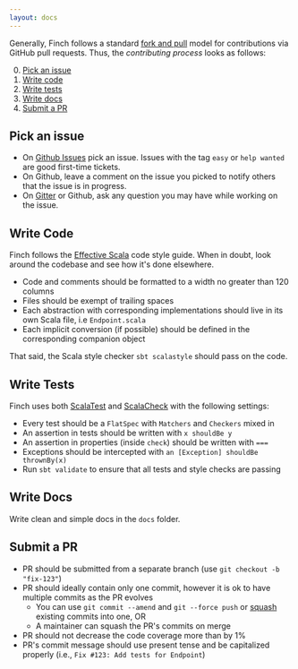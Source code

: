 ```yaml
---
layout: docs
---
```

Generally, Finch follows a standard [fork and pull][0] model for contributions via GitHub pull requests. Thus, the
_contributing process_ looks as follows:

0. [Pick an issue](#pick-an-issue)
1. [Write code](#write-code)
2. [Write tests](#write-tests)
3. [Write docs](#write-docs)
4. [Submit a PR](#submit-a-pr)

## Pick an issue

* On [Github Issues][5] pick an issue. Issues with the tag `easy` or `help wanted` are good first-time tickets.
* On Github, leave a comment on the issue you picked to notify others that the issue is in progress.
* On [Gitter][6] or Github, ask any question you may have while working on the issue.

## Write Code
Finch follows the [Effective Scala][1] code style guide. When in doubt, look around the codebase and see how it's done
elsewhere.

* Code and comments should be formatted to a width no greater than 120 columns
* Files should be exempt of trailing spaces
* Each abstraction with corresponding implementations should live in its own Scala file, i.e `Endpoint.scala`
* Each implicit conversion (if possible) should be defined in the corresponding companion object

That said, the Scala style checker `sbt scalastyle` should pass on the code.

## Write Tests
Finch uses both [ScalaTest][2] and [ScalaCheck][3] with the following settings:

* Every test should be a `FlatSpec` with `Matchers` and `Checkers` mixed in
* An assertion in tests should be written with `x shouldBe y`
* An assertion in properties (inside `check`) should be written with `===`
* Exceptions should be intercepted with `an [Exception] shouldBe thrownBy(x)`
* Run `sbt validate` to ensure that all tests and style checks are passing

## Write Docs
Write clean and simple docs in the `docs` folder.

## Submit a PR
* PR should be submitted from a separate branch (use `git checkout -b "fix-123"`)
* PR should ideally contain only one commit, however it is ok to have multiple commits as the PR evolves
  * You can use `git commit --amend` and `git --force push` or [squash][4] existing commits into one, OR
  * A maintainer can squash the PR's commits on merge
* PR should not decrease the code coverage more than by 1%
* PR's commit message should use present tense and be capitalized properly (i.e., `Fix #123: Add tests for Endpoint`)

[0]: https://help.github.com/articles/using-pull-requests/
[1]: http://twitter.github.io/effectivescala/
[2]: http://www.scalatest.org/
[3]: https://www.scalacheck.org/
[4]: http://gitready.com/advanced/2009/02/10/squashing-commits-with-rebase.html
[5]: https://github.com/finagle/finch/issues
[6]: https://gitter.im/finagle/finch
